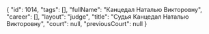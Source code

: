 {
    "id": 1014,
    "tags": [],
    "fullName": "Канцедал Наталью Викторовну",
    "career": [],
    "layout": "judge",
    "title": "Судья Канцедал Наталью Викторовну",
    "court": null,
    "previousCourt": null
}